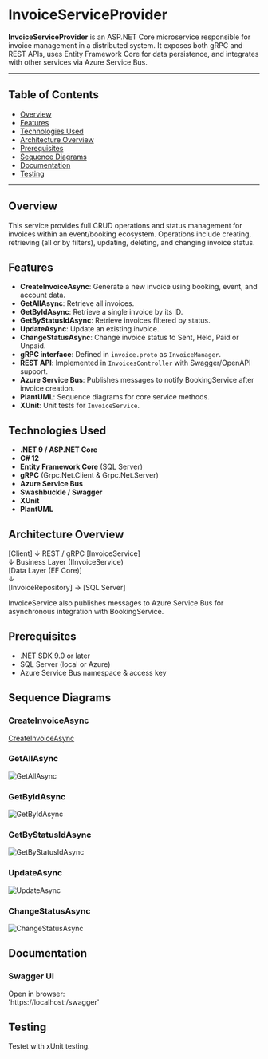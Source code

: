 # InvoiceServiceProvider

**InvoiceServiceProvider** is an ASP.NET Core microservice responsible for invoice management in a distributed system. It exposes both gRPC and REST APIs, uses Entity Framework Core for data persistence, and integrates with other services via Azure Service Bus.

---

## Table of Contents

- [Overview](#overview)  
- [Features](#features)  
- [Technologies Used](#technologies-used)  
- [Architecture Overview](#architecture-overview)  
- [Prerequisites](#prerequisites)  
- [Sequence Diagrams](#sequence-diagrams)  
- [Documentation](#documentation)  
- [Testing](#testing)  

---

## Overview

This service provides full CRUD operations and status management for invoices within an event/booking ecosystem. Operations include creating, retrieving (all or by filters), updating, deleting, and changing invoice status.

## Features

- **CreateInvoiceAsync**: Generate a new invoice using booking, event, and account data.  
- **GetAllAsync**: Retrieve all invoices.  
- **GetByIdAsync**: Retrieve a single invoice by its ID.  
- **GetByStatusIdAsync**: Retrieve invoices filtered by status.  
- **UpdateAsync**: Update an existing invoice.  
- **ChangeStatusAsync**: Change invoice status to Sent, Held, Paid or Unpaid.  
- **gRPC interface**: Defined in `invoice.proto` as `InvoiceManager`.  
- **REST API**: Implemented in `InvoicesController` with Swagger/OpenAPI support.  
- **Azure Service Bus**: Publishes messages to notify BookingService after invoice creation.  
- **PlantUML**: Sequence diagrams for core service methods.  
- **XUnit**: Unit tests for `InvoiceService`.

## Technologies Used

- **.NET 9 / ASP.NET Core**  
- **C# 12**  
- **Entity Framework Core** (SQL Server)  
- **gRPC** (Grpc.Net.Client & Grpc.Net.Server)  
- **Azure Service Bus**  
- **Swashbuckle / Swagger**  
- **XUnit**  
- **PlantUML**

## Architecture Overview

[Client]
   ↓  REST / gRPC
[InvoiceService]  
   ↓  Business Layer (IInvoiceService)  
[Data Layer (EF Core)]  
   ↓  
[InvoiceRepository] → [SQL Server]

InvoiceService also publishes messages to Azure Service Bus for asynchronous integration with BookingService.

## Prerequisites

- .NET SDK 9.0 or later
- SQL Server (local or Azure)
- Azure Service Bus namespace & access key

## Sequence Diagrams

### CreateInvoiceAsync
[CreateInvoiceAsync](https://github.com/user-attachments/assets/2200e51f-cd39-4f1a-9598-b90382010231)

### GetAllAsync
![GetAllAsync](https://github.com/user-attachments/assets/7d20fada-b91d-408b-8999-06c39a0df37d)

### GetByIdAsync
![GetByIdAsync](https://github.com/user-attachments/assets/d60561d4-2093-4215-afcb-7425e17ca9d5)

### GetByStatusIdAsync
![GetByStatusIdAsync](https://github.com/user-attachments/assets/54409d88-894e-41a4-8cca-67fe6c3e5d5f)

### UpdateAsync
![UpdateAsync](https://github.com/user-attachments/assets/b32e6156-917a-4537-93c8-f77a48f4e474)

### ChangeStatusAsync
![ChangeStatusAsync](https://github.com/user-attachments/assets/0a6275bc-a2c3-448e-85db-dc3356141753)

## Documentation

### Swagger UI

Open in browser:  
'https://localhost:<port>/swagger'

## Testing

Testet with xUnit testing.
